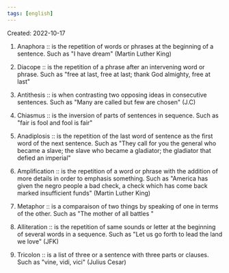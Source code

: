 ```yaml
---
tags: [english] 
---
```

Created: 2022-10-17

 1. Anaphora :: is the repetition of words or phrases at the beginning of a sentence. Such as "I have dream" (Martin Luther King) 
<!--SR:!2023-02-24,81,250-->
 2. Diacope :: is the repetition of a phrase after an intervening word or phrase. Such as "free at last, free at last; thank God almighty, free at last"
<!--SR:!2023-03-16,37,230-->
 3. Antithesis :: is when contrasting two opposing ideas in consecutive sentences. Such as "Many are called but few are chosen" (J.C) 
<!--SR:!2023-08-03,178,250-->
 4. Chiasmus :: is the inversion of parts of sentences in sequence. Such as "fair is fool and fool is fair" 
<!--SR:!2023-02-08,3,251-->

<!--SR:!2023-07-20,167,250-->
 5. Anadiplosis :: is the repetition of the last word of sentence as the first word of the next sentence. Such as "They call for you the general who became a slave; the slave who became a gladiator; the gladiator that defied an imperial" 
<!--SR:!2023-02-14,73,250-->
 6. Amplification :: is the repetition of a word or phrase with the addition of more details in order to emphasis something. Such as "America has given the negro people a bad check, a check which has come back marked insufficient funds" (Martin Luther King) 
<!--SR:!2023-07-25,170,250-->
 7. Metaphor :: is a comparaison of two things by speaking of one in terms of the other. Such as "The mother of all battles " 
<!--SR:!2023-05-08,122,250-->
 8. Alliteration :: is the repetition of same sounds or letter at the beginning of several words in a sequence. Such as "Let us go forth to lead the land we love" (JFK) 
<!--SR:!2023-03-28,104,270-->
 9. Tricolon :: is a list of three or a sentence with three parts or clauses. Such as "vine, vidi,  vici" (Julius Cesar) 
<!--SR:!2023-06-23,148,250-->